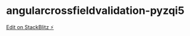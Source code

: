 # angularcrossfieldvalidation-pyzqi5

[Edit on StackBlitz ⚡️](https://stackblitz.com/edit/angularcrossfieldvalidation-pyzqi5)